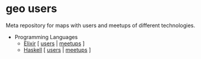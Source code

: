 # geo users

Meta repository for maps with users and meetups of different technologies.

* Programming Languages
  * [Elixir](https://github.com/HashNuke/elixir-users) [ [users](https://github.com/HashNuke/elixir-users/blob/master/elixir-users.geojson) | [meetups](https://github.com/HashNuke/elixir-users/blob/master/elixir-meetups.geojson) ]
  * [Haskell](https://github.com/gazay/haskell-users) [ [users](https://github.com/gazay/haskell-users/blob/master/haskell-users.geojson) | [meetups](https://github.com/gazay/haskell-users/blob/master/haskell-meetups.geojson) ]
